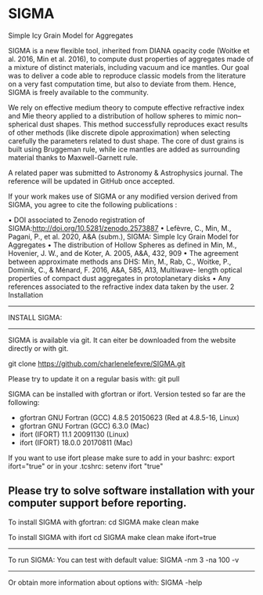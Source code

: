 # SIGMA
Simple Icy Grain Model for Aggregates

SIGMA is a new flexible tool, inherited from DIANA opacity code (Woitke et al. 2016, Min et al. 2016), to compute dust properties of aggregates made of a mixture of distinct materials, including vacuum and ice mantles. Our goal was to deliver a code able to reproduce classic models from the literature on a very fast computation time, but also to deviate from them. Hence, SIGMA is freely available to the community.

We rely on effective medium theory to compute effective refractive index and Mie theory applied to a distribution of hollow spheres to mimic non–spherical dust shapes. This method successfully reproduces exact results of other methods (like discrete dipole approximation) when selecting carefully the parameters related to dust shape. The core of dust grains is built using Bruggeman rule, while ice mantles are added as surrounding material thanks to Maxwell-Garnett rule.

A related paper was submitted to Astronomy & Astrophysics journal.
The reference will be updated in GitHub once accepted.

If your work makes use of SIGMA or any modified version derived from SIGMA, you agree to cite the following publications :

• DOI associated to Zenodo registration of SIGMA:http://doi.org/10.5281/zenodo.2573887
• Lefèvre, C., Min, M., Pagani, P., et al. 2020, A&A (subm.), SIGMA: Simple Icy Grain Model for Aggregates
• The distribution of Hollow Spheres as defined in Min, M., Hovenier, J. W., and de Koter, A. 2005, A&A, 432, 909
• The agreement between approximate methods ans DHS: Min, M., Rab, C., Woitke, P., Dominik, C., & Ménard, F. 2016, A&A, 585, A13, Multiwave- length optical properties of compact dust aggregates in protoplanetary disks
• Any references associated to the refractive index data taken by the user. 2 Installation

-------------------------------------------------------------

INSTALL SIGMA:

-------------------------------------------------------------
SIGMA is available via git. It can eiter be downloaded from the website directly or with git. 

git clone https://github.com/charlenelefevre/SIGMA.git

Please try to update it on a regular basis with:
git pull

SIGMA can be installed with gfortran or ifort. Version tested so far are the following:
* gfortran GNU Fortran (GCC) 4.8.5 20150623 (Red at 4.8.5-16, Linux)
* gfortran GNU Fortran (GCC) 6.3.0 (Mac)
* ifort (IFORT) 11.1 20091130 (Linux)
* ifort (IFORT) 18.0.0 20170811 (Mac)

If you want to use ifort please make sure to add in your bashrc:
export ifort="true"
or in your .tcshrc:
setenv ifort "true"

Please try to solve software installation with your computer support before reporting.
--------------------------------------------------------------

To install SIGMA with gfortran:
cd SIGMA
make clean
make

To install SIGMA with ifort
cd SIGMA
make clean
make ifort=true

--------------------------------------------------------------
To run SIGMA:
You can test with default value:
SIGMA -nm 3 -na 100 -v

--------------------------------------------------------------
Or obtain more information about options with:
SIGMA -help


